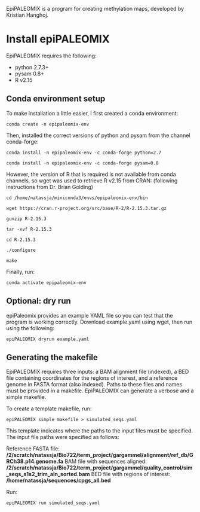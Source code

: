 EpiPALEOMIX is a program for creating methylation maps, developed by Kristian Hanghoj. 
# Install epiPALEOMIX

EpiPALEOMIX requires the following: 
- python 2.7.3+
- pysam 0.8+
- R v2.15
## Conda environment setup
To make installation a little easier, I first created a conda environment: 

```
conda create -n epipaleomix-env
```

Then, installed the correct versions of python and pysam from the channel conda-forge:

```
conda install -n epipaleomix-env -c conda-forge python=2.7
```
```
conda install -n epipaleomix-env -c conda-forge pysam=0.8
```

However, the version of R that is required is not available from conda channels, so wget was used to retrieve R v2.15 from CRAN: (following instructions from Dr. Brian Golding) 

```
cd /home/natassja/miniconda3/envs/epipaleomix-env/bin
```
```
wget https://cran.r-project.org/src/base/R-2/R-2.15.3.tar.gz
```
```
gunzip R-2.15.3
```
```
tar -xvf R-2.15.3
```
```
cd R-2.15.3
```
```
./configure
```
```
make
```

Finally, run:
```
conda activate epipaleomix-env
```
## Optional: dry run
epiPaleomix provides an example YAML file so you can test that the program is working correctly. Download example.yaml using wget, then run using the following: 

```
epiPALEOMIX dryrun example.yaml
```
## Generating the makefile
EpiPALEOMIX requires three inputs: a BAM alignment file (indexed), a BED file containing coordinates for the regions of interest, and a reference genome in FASTA format (also indexed). Paths to these files and names must be provided in a makefile. EpiPALEOMIX can generate a verbose and a simple makefile. 

To create a template makefile, run: 

```
epiPALEOMIX simple makefile > simulated_seqs.yaml
```

This template indicates where the paths to the input files must be specified. 
The input file paths were specified as follows: 

Reference FASTA file: **/2/scratch/natassja/Bio722/term_project/gargammel/alignment/ref_db/GRCh38.p14.genome.fa**
BAM file with sequences aligned: **/2/scratch/natassja/Bio722/term_project/gargammel/quality_control/sim_seqs_s1s2_trim_aln_sorted.bam**
BED file with regions of interest: **/home/natassja/sequences/cpgs_all.bed**

Run: 
```
epiPALEOMIX run simulated_seqs.yaml
```

